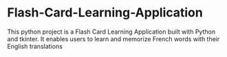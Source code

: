 # Flash-Card-Learning-Application
This python project is a Flash Card Learning Application built with Python and tkinter. It enables users to learn and memorize French words with their English translations
